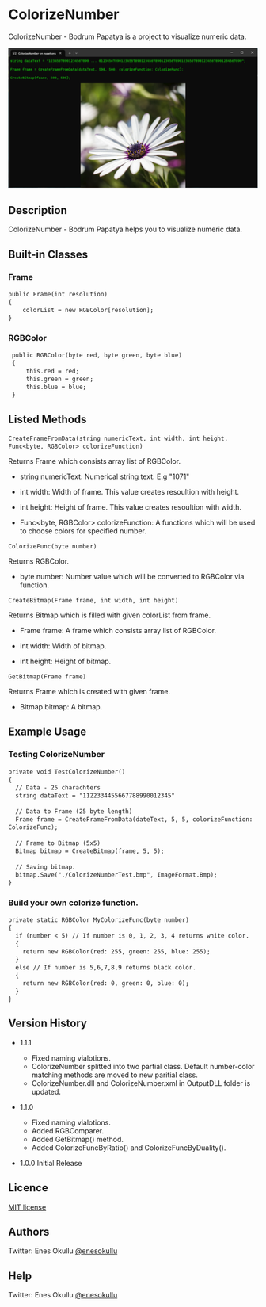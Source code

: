# ColorizeNumber

ColorizeNumber - Bodrum Papatya is a project to visualize numeric data.

![ColorizeNumber](https://github.com/meokullu/ColorizeNumber/blob/master/ColorizeNumber/Resources/preview.png)

## Description

ColorizeNumber - Bodrum Papatya helps you to visualize numeric data.

## Built-in Classes

### Frame
```
public Frame(int resolution)
{
    colorList = new RGBColor[resolution];
}
```

### RGBColor
```
 public RGBColor(byte red, byte green, byte blue)
 {
     this.red = red;
     this.green = green;
     this.blue = blue;
 }
```

## Listed Methods
```
CreateFrameFromData(string numericText, int width, int height, Func<byte, RGBColor> colorizeFunction)
```
Returns Frame which consists array list of RGBColor.

* string numericText: Numerical string text. E.g "1071"

* int width: Width of frame. This value creates resoultion with height.

* int height: Height of frame. This value creates resoultion with width.

* Func<byte, RGBColor> colorizeFunction: A functions which will be used to choose colors for specified number.


```
ColorizeFunc(byte number)
```
Returns RGBColor.

* byte number: Number value which will be converted to RGBColor via function.


```
CreateBitmap(Frame frame, int width, int height)
```
Returns Bitmap which is filled with given colorList from frame.

* Frame frame: A frame which consists array list of RGBColor.

* int width: Width of bitmap.

* int height: Height of bitmap.


 ```
GetBitmap(Frame frame)
```
Returns Frame which is created with given frame.

* Bitmap bitmap: A bitmap.


## Example Usage

### Testing ColorizeNumber
```
private void TestColorizeNumber()
{
  // Data - 25 charachters
  string dataText = "1122334455667788990012345"

  // Data to Frame (25 byte length)
  Frame frame = CreateFrameFromData(dateText, 5, 5, colorizeFunction: ColorizeFunc);

  // Frame to Bitmap (5x5)
  Bitmap bitmap = CreateBitmap(frame, 5, 5);

  // Saving bitmap.
  bitmap.Save("./ColorizeNumberTest.bmp", ImageFormat.Bmp);
}
```

### Build your own colorize function.
```
private static RGBColor MyColorizeFunc(byte number)
{
  if (number < 5) // If number is 0, 1, 2, 3, 4 returns white color.
  {
    return new RGBColor(red: 255, green: 255, blue: 255);
  }
  else // If number is 5,6,7,8,9 returns black color.
  {
    return new RGBColor(red: 0, green: 0, blue: 0);
  }
}
```

## Version History

* 1.1.1
  * Fixed naming vialotions.
  * ColorizeNumber splitted into two partial class. Default number-color matching methods are moved to new paritial class.
  * ColorizeNumber.dll and ColorizeNumber.xml in OutputDLL folder is updated.

* 1.1.0
  * Fixed naming vialotions.
  * Added RGBComparer.
  * Added GetBitmap() method.
  * Added ColorizeFuncByRatio() and ColorizeFuncByDuality().

* 1.0.0 Initial Release

## Licence
[MIT license](https://github.com/meokullu/ColorizeNumber/blob/master/LICENSE)

## Authors
Twitter: Enes Okullu [@enesokullu](https://twitter.com/EnesOkullu)

## Help
Twitter: Enes Okullu [@enesokullu](https://twitter.com/EnesOkullu)


